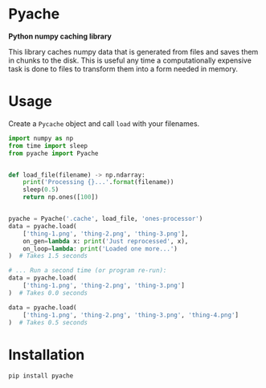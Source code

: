 # Pyache

**Python numpy caching library**

This library caches numpy data that is generated from files and saves them in chunks to the disk.
This is useful any time a computationally expensive task is done to files to transform them into a form needed in memory.

# Usage

Create a `Pycache` object and call `load` with your filenames.

```python
import numpy as np
from time import sleep
from pyache import Pyache


def load_file(filename) -> np.ndarray:
    print('Processing {}...'.format(filename))
    sleep(0.5)
    return np.ones([100])


pyache = Pyache('.cache', load_file, 'ones-processor')
data = pyache.load(
    ['thing-1.png', 'thing-2.png', 'thing-3.png'],
    on_gen=lambda x: print('Just reprocessed', x),
    on_loop=lambda: print('Loaded one more...')
)  # Takes 1.5 seconds

# ... Run a second time (or program re-run):
data = pyache.load(
    ['thing-1.png', 'thing-2.png', 'thing-3.png']
)  # Takes 0.0 seconds

data = pyache.load(
    ['thing-1.png', 'thing-2.png', 'thing-3.png', 'thing-4.png']
)  # Takes 0.5 seconds
```

# Installation

```bash
pip install pyache
```
